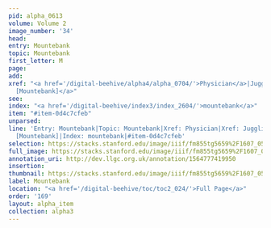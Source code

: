 ```yaml
---
pid: alpha_0613
volume: Volume 2
image_number: '34'
head: 
entry: Mountebank
topic: Mountebank
first_letter: M
page: 
add: 
xref: "<a href='/digital-beehive/alpha4/alpha_0704/'>Physician</a>|Juggling|<a href='/digital-beehive/toc/toc2_260/'>1333
  [Mountebank]</a>"
see: 
index: "<a href='/digital-beehive/index3/index_2604/'>mountebank</a>"
item: "#item-0d4c7cfeb"
unparsed: 
line: 'Entry: Mountebank|Topic: Mountebank|Xref: Physician|Xref: Juggling|Xref: 1333
  [Mountebank]|Index: mountebank|#item-0d4c7cfeb'
selection: https://stacks.stanford.edu/image/iiif/fm855tg5659%2F1607_0501/724,1430,3057,460/full/0/default.jpg
full_image: https://stacks.stanford.edu/image/iiif/fm855tg5659%2F1607_0501/full/full/0/default.jpg
annotation_uri: http://dev.llgc.org.uk/annotation/1564777419950
insertion: 
thumbnail: https://stacks.stanford.edu/image/iiif/fm855tg5659%2F1607_0501/724,1430,600,180/250,/0/default.jpg
label: Mountebank
location: "<a href='/digital-beehive/toc/toc2_024/'>Full Page</a>"
order: '169'
layout: alpha_item
collection: alpha3
---
```

